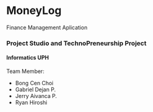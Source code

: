 # MoneyLog
Finance Management Aplication

### Project Studio and TechnoPreneurship Project
#### Informatics UPH
Team Member:
* Bong Cen Choi
* Gabriel Dejan P.
* Jerry Aivanca P.
* Ryan Hiroshi

